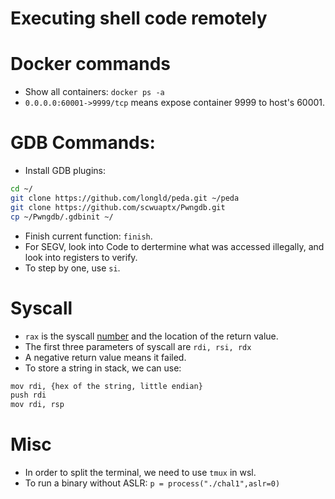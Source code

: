 # Executing shell code remotely

# Docker commands
- Show all containers: `docker ps -a`
- `0.0.0.0:60001->9999/tcp` means expose container 9999 to host's 60001.

# GDB Commands:
- Install GDB plugins: 

```sh 
cd ~/
git clone https://github.com/longld/peda.git ~/peda
git clone https://github.com/scwuaptx/Pwngdb.git
cp ~/Pwngdb/.gdbinit ~/
```

- Finish current function: `finish`.
- For SEGV, look into Code to dertermine what was accessed illegally, and look into registers to verify.
- To step by one, use `si`.

# Syscall
- `rax` is the syscall [number][1] and the location of the return value.
- The first three parameters of syscall are `rdi, rsi, rdx`
- A negative return value means it failed.
- To store a string in stack, we can use: 


```sh
mov rdi, {hex of the string, little endian}
push rdi
mov rdi, rsp
```


# Misc
- In order to split the terminal, we need to use `tmux` in wsl.
- To run a binary without ASLR: `p = process("./chal1",aslr=0)`


[1]: https://syscalls64.paolostivanin.com/